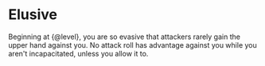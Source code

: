 # Elusive
Beginning at {@level}, you are so evasive that attackers rarely gain the upper hand against you.
No attack roll has advantage against you while you aren't incapacitated, unless you allow it to.
